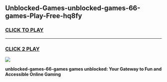 
## Unblocked-Games-unblocked-games-66-games-Play-Free-hq8fy
<h3>
<a href="https://premium76.site?title=unblocked-games-66-games&ref=17A">CLICK TO PLAY</a></h3>
<hr>

<h3>
<a href="https://premium76.site?title=unblocked-games-66-games&ref=17A">CLICK 2 PLAY</a>
  
</h3>

<a href="https://premium76.site?title=unblocked-games-66-games&ref=17A"><img src="https://clearcache.store/games.png"></a>


**unblocked-games-66-games games unblocked: Your Gateway to Fun and Accessible Online Gaming**
